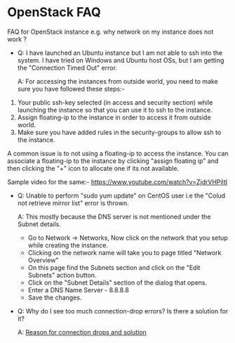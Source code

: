 # OpenStack FAQ
FAQ for OpenStack instance e.g. why network on my instance does not work ?

*  Q:  I have launched an Ubuntu instance but I am not able to ssh into the system. I have tried on Windows and Ubuntu host OSs, but I am getting the "Connection Timed Out" error. 

   A: For accessing the instances from outside world, you need to make sure you have followed these steps:-
1. Your public ssh-key selected (in access and security section) while launching the instance so that you can use it to ssh to the instance.
2. Assign floating-ip to the instance in order to access it from outside world.
3. Make sure you have added rules in the security-groups to allow ssh to the instance.

A common issue is to not using a floating-ip to access the instance. You can associate a floating-ip to the instance by clicking "assign floating ip" and then clicking the "+" icon to allocate one if its not available.

Sample video for the same:-
https://www.youtube.com/watch?v=ZjdrVHPjltI

*  Q: Unable to perform "sudo yum update" on CentOS user i.e the "Colud not retrieve mirror list" error is thrown.

   A: This mostly because the DNS server is not mentioned under the Subnet details.
      * Go to Network -> Networks, Now click on the network that you setup while creating the instance. 
      * Clicking on the network name will take you to page titled "Network Overview"
      * On this page find the Subnets section and click on the "Edit Subnets" action button.
      * Click on the "Subnet Details" section of the dialog that opens.
      * Enter a DNS Name Server - 8.8.8.8
      * Save the changes.

* Q: Why do I see too much connection-drop errors? Is there a solution for it?

  A: [Reason for connection drops and solution](../trainings/frequent-connection-drops-to-instances.html)

